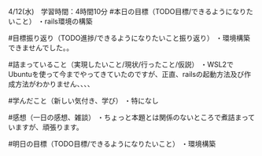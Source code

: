 4/12(水)　学習時間：4時間10分
#本日の目標（TODO目標/できるようになりたいこと）
・rails環境の構築

#目標振り返り（TODO進捗/できるようになりたいこと振り返り）
・環境構築できませんでした。。

#詰まっていること（実現したいこと/現状/行ったこと/仮説）
・WSL2でUbuntuを使って今までやってきていたのですが、正直、railsの起動方法及び作成方法がわかりません、、、、

#学んだこと（新しい気付き、学び）
・特になし

#感想（一日の感想、雑談）
・ちょっと本題とは関係のないところで煮詰まっていますが、頑張ります。

#明日の目標（TODO目標/できるようになりたいこと）
・環境構築
